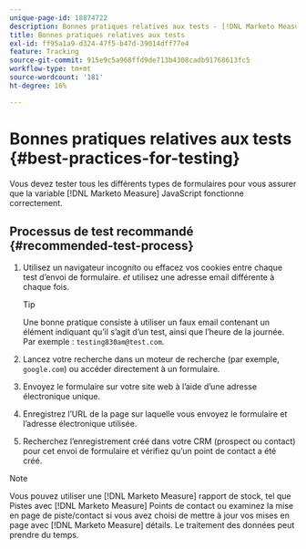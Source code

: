 ```yaml
---
unique-page-id: 18874722
description: Bonnes pratiques relatives aux tests - [!DNL Marketo Measure]
title: Bonnes pratiques relatives aux tests
exl-id: ff95a1a9-d324-47f5-b47d-39014dff77e4
feature: Tracking
source-git-commit: 915e9c5a968ffd9de713b4308cadb91768613fc5
workflow-type: tm+mt
source-wordcount: '181'
ht-degree: 16%

---
```


# Bonnes pratiques relatives aux tests {#best-practices-for-testing}

Vous devez tester tous les différents types de formulaires pour vous assurer que la variable [!DNL Marketo Measure] JavaScript fonctionne correctement.

## Processus de test recommandé {#recommended-test-process}

1. Utilisez un navigateur incognito ou effacez vos cookies entre chaque test d’envoi de formulaire. _et_ utilisez une adresse email différente à chaque fois.

   >[!TIP]
   >
   >Une bonne pratique consiste à utiliser un faux email contenant un élément indiquant qu’il s’agit d’un test, ainsi que l’heure de la journée. Par exemple : `testing830am@test.com`.

1. Lancez votre recherche dans un moteur de recherche (par exemple, `google.com`) ou accéder directement à un formulaire.

1. Envoyez le formulaire sur votre site web à l’aide d’une adresse électronique unique.

1. Enregistrez l’URL de la page sur laquelle vous envoyez le formulaire et l’adresse électronique utilisée.

1. Recherchez l’enregistrement créé dans votre CRM (prospect ou contact) pour cet envoi de formulaire et vérifiez qu’un point de contact a été créé.

>[!NOTE]
>
>Vous pouvez utiliser une [!DNL Marketo Measure] rapport de stock, tel que Pistes avec [!DNL Marketo Measure] Points de contact ou examinez la mise en page de piste/contact si vous avez choisi de mettre à jour vos mises en page avec [!DNL Marketo Measure] détails. Le traitement des données peut prendre du temps.
